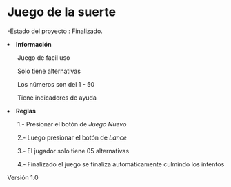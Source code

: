 <h1>Juego de la suerte</h1>

-Estado del proyecto : Finalizado.
  <li><b>Información</b></li>
  <ul>Juego de facil uso</ul>
  <ul>Solo tiene alternativas</ul>
  <ul>Los números son del 1 - 50</ul>
  <ul>Tiene indicadores de ayuda </ul>
  <li><b>Reglas</b></li>
  <ol>1.- Presionar el botón de <i>Juego Nuevo</i></ol>
  <ol>2.- Luego presionar el botón de <i>Lance</i></ol>
  <ol>3.- El jugador solo tiene 05 alternativas</ol>
  <ol>4.- Finalizado el juego se finaliza automáticamente culmindo los intentos </ol>

  <p>Versión 1.0</p>
  
  
  
